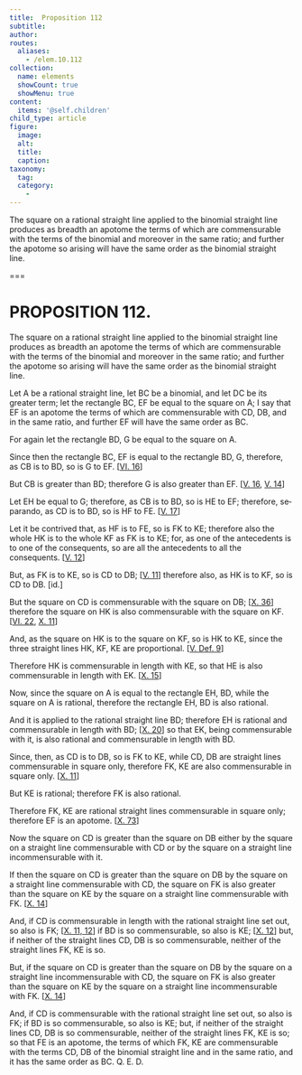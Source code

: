 ```yaml
---
title:  Proposition 112
subtitle: 
author:
routes:
  aliases:
    - /elem.10.112
collection:
  name: elements
  showCount: true
  showMenu: true
content:
  items: '@self.children'
child_type: article
figure:
  image:
  alt:
  title:
  caption:
taxonomy:
  tag:
  category:
    - 
---
```


<p><hi rend="ital">The square on a rational straight line applied to the binomial straight line produces as breadth an apotome the terms of which are commensurable with the terms of the binomial and moreover in the same ratio; and further the apotome so arising will have the same order as the binomial straight line</hi>. </p>

===

<h1>PROPOSITION 112.</h1>
<p><span class="ital">The square on a rational straight line applied to the binomial straight line produces as breadth an apotome the terms of which are commensurable with the terms of the binomial and moreover in the same ratio; and further the apotome so arising will have the same order as the binomial straight line</span>. </p>

<p>Let <span class="ital">A</span> be a rational straight line, let <span class="ital">BC</span> be a binomial, and let <span class="ital">DC</span> be its greater term; let the rectangle <span class="ital">BC</span>, <span class="ital">EF</span> be equal to the square on <span class="ital">A</span>;  I say that <span class="ital">EF</span> is an apotome the terms of which are commensurable with <span class="ital">CD</span>, <span class="ital">DB</span>, and in the same ratio, and further <span class="ital">EF</span> will have the same order as <span class="ital">BC</span>. <pb n="244"/></p>

<p>For again let the rectangle <span class="ital">BD</span>, <span class="ital">G</span> be equal to the square on <span class="ital">A</span>. </p>

<p>Since then the rectangle <span class="ital">BC</span>, <span class="ital">EF</span> is equal to the rectangle <span class="ital">BD</span>, <span class="ital">G</span>, therefore, as <span class="ital">CB</span> is to <span class="ital">BD</span>, so is <span class="ital">G</span> to <span class="ital">EF</span>. [<a href="/elem.6.16">VI. 16</a>] </p>

<p>But <span class="ital">CB</span> is greater than <span class="ital">BD</span>; therefore <span class="ital">G</span> is also greater than <span class="ital">EF</span>. [<a href="/elem.5.16">V. 16</a>, <a href="/elem.5.14">V. 14</a>] </p>

<p>Let <span class="ital">EH</span> be equal to <span class="ital">G</span>; therefore, as <span class="ital">CB</span> is to <span class="ital">BD</span>, so is <span class="ital">HE</span> to <span class="ital">EF</span>; therefore, <foreign lang="la">separando</foreign>, as <span class="ital">CD</span> is to <span class="ital">BD</span>, so is <span class="ital">HF</span> to <span class="ital">FE</span>. [<a href="/elem.5.17">V. 17</a>] </p>

<p>Let it be contrived that, as <span class="ital">HF</span> is to <span class="ital">FE</span>, so is <span class="ital">FK</span> to <span class="ital">KE</span>; therefore also the whole <span class="ital">HK</span> is to the whole <span class="ital">KF</span> as <span class="ital">FK</span> is to <span class="ital">KE</span>; for, as one of the antecedents is to one of the consequents, so are all the antecedents to all the consequents. [<a href="/elem.5.12">V. 12</a>] </p>

<p>But, as <span class="ital">FK</span> is to <span class="ital">KE</span>, so is <span class="ital">CD</span> to <span class="ital">DB</span>; [<a href="/elem.5.11">V. 11</a>] therefore also, as <span class="ital">HK</span> is to <span class="ital">KF</span>, so is <span class="ital">CD</span> to <span class="ital">DB</span>. [id.] </p>

<p>But the square on <span class="ital">CD</span> is commensurable with the square on <span class="ital">DB</span>; [<a href="/elem.10.36">X. 36</a>] therefore the square on <span class="ital">HK</span> is also commensurable with the square on <span class="ital">KF</span>. [<a href="/elem.6.22">VI. 22</a>, <a href="/elem.10.11">X. 11</a>] </p>

<p>And, as the square on <span class="ital">HK</span> is to the square on <span class="ital">KF</span>, so is <span class="ital">HK</span> to <span class="ital">KE</span>, since the three straight lines <span class="ital">HK</span>, <span class="ital">KF</span>, <span class="ital">KE</span> are proportional. [<a href="/elem.5.def.9">V. Def. 9</a>] </p>

<p>Therefore <span class="ital">HK</span> is commensurable in length with <span class="ital">KE</span>, so that <span class="ital">HE</span> is also commensurable in length with <span class="ital">EK</span>. [<a href="/elem.10.15">X. 15</a>] </p>

<p>Now, since the square on <span class="ital">A</span> is equal to the rectangle <span class="ital">EH</span>, <span class="ital">BD</span>, while the square on <span class="ital">A</span> is rational, therefore the rectangle <span class="ital">EH</span>, <span class="ital">BD</span> is also rational. </p>

<p>And it is applied to the rational straight line <span class="ital">BD</span>; therefore <span class="ital">EH</span> is rational and commensurable in length with <span class="ital">BD</span>; [<a href="/elem.10.20">X. 20</a>] so that <span class="ital">EK</span>, being commensurable with it, is also rational and commensurable in length with <span class="ital">BD</span>. <pb n="245"/></p>

<p>Since, then, as <span class="ital">CD</span> is to <span class="ital">DB</span>, so is <span class="ital">FK</span> to <span class="ital">KE</span>, while <span class="ital">CD</span>, <span class="ital">DB</span> are straight lines commensurable in square only, therefore <span class="ital">FK</span>, <span class="ital">KE</span> are also commensurable in square only. [<a href="/elem.10.11">X. 11</a>] </p>

<p>But <span class="ital">KE</span> is rational; therefore <span class="ital">FK</span> is also rational. </p>

<p>Therefore <span class="ital">FK</span>, <span class="ital">KE</span> are rational straight lines commensurable in square only; therefore <span class="ital">EF</span> is an apotome. [<a href="/elem.10.73">X. 73</a>] </p>

<p>Now the square on <span class="ital">CD</span> is greater than the square on <span class="ital">DB</span> either by the square on a straight line commensurable with <span class="ital">CD</span> or by the square on a straight line incommensurable with it. </p>

<p>If then the square on <span class="ital">CD</span> is greater than the square on <span class="ital">DB</span> by the square on a straight line commensurable with <span class="ital">CD</span>, the square on <span class="ital">FK</span> is also greater than the square on <span class="ital">KE</span> by the square on a straight line commensurable with <span class="ital">FK</span>. [<a href="/elem.10.14">X. 14</a>] </p>

<p>And, if <span class="ital">CD</span> is commensurable in length with the rational straight line set out, so also is <span class="ital">FK</span>; [<a href="/elem.10.11 elem.10.12">X. 11, 12</a>] if <span class="ital">BD</span> is so commensurable, so also is <span class="ital">KE</span>; [<a href="/elem.10.12">X. 12</a>] but, if neither of the straight lines <span class="ital">CD</span>, <span class="ital">DB</span> is so commensurable, neither of the straight lines <span class="ital">FK</span>, <span class="ital">KE</span> is so. </p>

<p>But, if the square on <span class="ital">CD</span> is greater than the square on <span class="ital">DB</span> by the square on a straight line incommensurable with <span class="ital">CD</span>, the square on <span class="ital">FK</span> is also greater than the square on <span class="ital">KE</span> by the square on a straight line incommensurable with <span class="ital">FK</span>. [<a href="/elem.10.14">X. 14</a>] </p>

<p>And, if <span class="ital">CD</span> is commensurable with the rational straight line set out, so also is <span class="ital">FK</span>; if <span class="ital">BD</span> is so commensurable, so also is <span class="ital">KE</span>; <pb n="246"/>but, if neither of the straight lines <span class="ital">CD</span>, <span class="ital">DB</span> is so commensurable, neither of the straight lines <span class="ital">FK</span>, <span class="ital">KE</span> is so; so that <span class="ital">FE</span> is an apotome, the terms of which <span class="ital">FK</span>, <span class="ital">KE</span> are commensurable with the terms <span class="ital">CD</span>, <span class="ital">DB</span> of the binomial straight line and in the same ratio, and it has the same order as <span class="ital">BC</span>. Q. E. D.</p>
